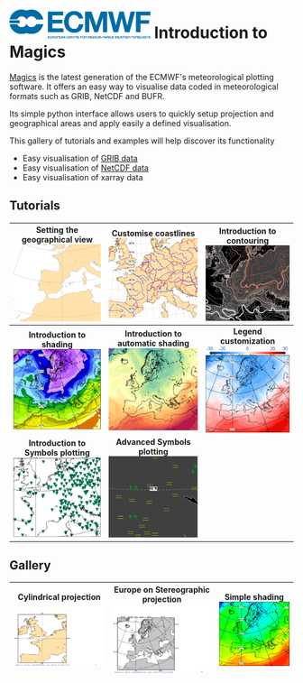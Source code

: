 
# [![logo](images/logo.png)](http://www.ecmwf.int/) Introduction to Magics

[Magics](https://confluence.ecmwf.int/display/MAGP/Magics) is the latest generation of the ECMWF's meteorological plotting software. It offers an easy way to visualise data coded in meteorological formats such as GRIB, NetCDF and BUFR.

Its simple python interface allows users to quickly setup projection and geographical areas and apply easily a defined visualisation. 

This gallery of tutorials and examples will help discover its functionality

  - Easy visualisation of [GRIB data](basic/grib.ipynb)
  - Easy visualisation of [NetCDF data](basic/netcdf.ipynb)
  - Easy visualisation of xarray data

## Tutorials

| Setting the  geographical view <br/> [![Setting the  geographical view?](images/view.png)](tutorials/Subpage-Projections.ipynb)  | Customise coastlines <br/> [![Customise coastlines](images/coast.png)](tutorials/Coastlines.ipynb) | Introduction to contouring <br> [![Introduction to contouring](images/contour_rainbow.png)](tutorials/Contours_lines.ipynb) |    
|:---:|:---:|:---:|
|**Introduction to shading** <br> [![Introduction to shading      ](images/colour_list_1.png)](tutorials/Contours_shading.ipynb) |  **Introduction to automatic shading** <br> [![Introduction to shading      ](images/palette.png)](tutorials/Contours_automtatic.ipynb)| **Legend customization** <br> [![Legend customization      ](images/legend_5.png)](tutorials/Legend.ipynb) |
|**Introduction to Symbols plotting** <br> [![Introduction to Symbols plotting      ](images/simple_symbol.png)](tutorials/Symbol_simple.ipynb) |  **Advanced Symbols plotting** <br> [![Advanced Symbols plotting      ](images/ww.png)](tutorials/Symbol_advanced.ipynb)|  |



## Gallery 

| Cylindrical projection <br/> [![Cylindrical projection](gallery/cylindrical.png)](gallery/cylindrical.ipynb)  | Europe on Stereographic projection <br/> [![Europe on Stereographic projection](gallery/polar-stereo.png)](gallery/polar-stereo.ipynb) | Simple shading <br/> [![Europe on Stereographic projection](images/simple_shading.png)](tutorials/Contours_shading.ipynb#simple_shading) |
|:---:|:---:|:---:|
